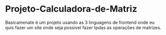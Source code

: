 ﻿# Projeto-Calculadora-de-Matriz
Basicamenate é um projeto usando as 3 linguagens de frontend onde eu quis fazer um site onde seja possível fazer tpdas as operações de matrizes.
